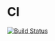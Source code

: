 # CI

[![Build Status](https://travis-ci.org/alessandro-terenghi/CI.svg?branch=master)](https://travis-ci.org/alessandro-terenghi/CI)